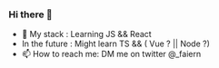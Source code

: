 ### Hi there 👋


- 🔭 My stack : Learning JS && React
- In the future : Might learn TS  && ( Vue ? || Node ?) 
- 📫 How to reach me: DM me on twitter @_faiern
